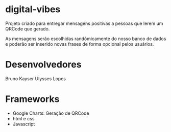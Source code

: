 # digital-vibes
Projeto criado para entregar mensagens positivas a pessoas que lerem um QRCode que gerado.

As mensagens serão escolhidas randômicamente do nosso banco de dados e poderão ser inserido novas frases de forma opcional pelos usuários.

# Desenvolvedores
Bruno Kayser 
Ulysses Lopes

# Frameworks

* Google Charts: Geração de QRCode
* html e css
* Javascript
